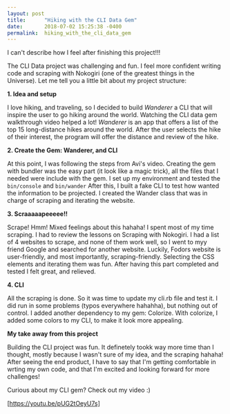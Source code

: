 ```yaml
---
layout: post
title:      "Hiking with the CLI Data Gem"
date:       2018-07-02 15:25:38 -0400
permalink:  hiking_with_the_cli_data_gem
---
```


I can't describe how I feel after finishing this project!!! 

The CLI Data project was challenging and fun. I feel more confident writing code and scraping with Nokogiri (one of the greatest things in the Universe). Let me tell you a little bit about my project structure:

**1. Idea and setup**
        
I love hiking, and traveling, so I decided to build *Wanderer* a CLI that will inspire the user to go hiking around  the world. Watching the CLI data gem walkthrough video helped a lot! *Wanderer* is an app that offers a list of the top 15 long-distance hikes around the world. After the user selects the hike of their interest, the program will offer the distance and review of the hike. 
	
**2. Create the Gem: Wanderer, and CLI**

At this point, I was following the steps from Avi's video.  Creating the gem with bundler was the easy part (it look like a magic trick), all the files that I needed were include with the gem. I set up my environment and tested the `bin/console` and `bin/wander` After this, I built a fake CLI to test how wanted the information to be projected. I created the Wander class that was in charge of scraping and iterating the website.

**3. Scraaaaapeeeee!!**

Scrape! Hmm! Mixed feelings about this hahaha! I spent most of my time scraping. I had to review the lessons on Scraping with Nokogiri. I had a list of 4 websites to scrape, and none of them work well, so I went to myy friend Google and searched for another website. Luckily, Fodors website is user-friendly, and most importantly, scraping-friendly. Selecting the CSS elements and iterating them was fun. After having this part completed and tested I felt great, and relieved.

**4. CLI**

All the scraping is done. So it was time to update my cli.rb file and test it. I did run in some problems (typos everywhere hahahha), but nothing out of control. I added another dependency to my gem: Colorize. With colorize, I added some colors to my CLI, to make it look more appealing. 

**My take away from this project**

Building the CLI project was fun. It definetely tookk way more time than I thought, mostly because I wasn't sure of my idea, and the scraping hahaha! After seeing the end product, I have to say that I'm getting comfortable in wrting my own code, and that I'm excited and looking forward for more challenges!

Curious about my CLI gem? Check out my video  :)

[https://youtu.be/pUG2tOeyU7s]
